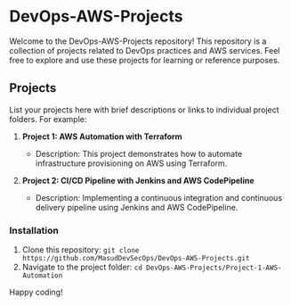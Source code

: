 # DevOps-AWS-Projects

Welcome to the DevOps-AWS-Projects repository! This repository is a collection of projects related to DevOps practices and AWS services. Feel free to explore and use these projects for learning or reference purposes.

## Projects
List your projects here with brief descriptions or links to individual project folders. For example:

1. **Project 1: AWS Automation with Terraform**
   - Description: This project demonstrates how to automate infrastructure provisioning on AWS using Terraform.

2. **Project 2: CI/CD Pipeline with Jenkins and AWS CodePipeline**
   - Description: Implementing a continuous integration and continuous delivery pipeline using Jenkins and AWS CodePipeline.

### Installation
1. Clone this repository: `git clone https://github.com/MasudDevSecOps/DevOps-AWS-Projects.git`
2. Navigate to the project folder: `cd DevOps-AWS-Projects/Project-1-AWS-Automation`


Happy coding!

